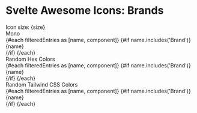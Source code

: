 <script>
  import Label from 'flowbite-svelte/Label.svelte';
  import Range from 'flowbite-svelte/Range.svelte';
  import Tabs from 'flowbite-svelte/Tabs.svelte';
  import TabItem from 'flowbite-svelte/TabItem.svelte';
  import TableSearch from 'flowbite-svelte/TableSearch.svelte';

  import * as Icons from '$lib';

  const random_tailwind_color = () => {
    const colors = ['red', 'yellow', 'green', 'blue', 'indigo', 'purple', 'pink'];
    const shades = ['300', '400', '500'];
    const randomColor = colors[Math.floor(Math.random() * colors.length)];
    const randomShade = shades[Math.floor(Math.random() * shades.length)];
    return `text-${randomColor}-${randomShade} dark:text-${randomColor}-${randomShade} shrink-0`;
  };
  const random_hex_color_code = () => {
    let n = (Math.random() * 0xfffff * 1000000).toString(16);
    return '#' + n.slice(0, 6);
  };
  const contentClass = ' rounded-lg dark:dark:bg-stone-800 mt-4';
  let searchTerm = '';

  $: filteredEntries = Object.entries(Icons).filter(([name, component]) => {
    return name.toLowerCase().indexOf(searchTerm.toLowerCase()) !== -1;
  });
  let size = '24';
</script>
<div class="m-8 w-full">
<h1 class="px-4 mx-auto">Svelte Awesome Icons: Brands</h1>
<TableSearch
  placeholder="Search by icon name"
  hoverable={true}
  bind:inputValue={searchTerm}
  divClass="relative overflow-x-auto"
>
  <div class="w-full sm:w-3/4 md:w-1/2 lg:w-2/5 xl:w-1/3 p-4">
    <Label class="text-lg py-4 ">Icon size: {size}</Label>
    <Range id="range1" min="16" max="50" bind:value={size} />
  </div>
  <Tabs style="pill" {contentClass} class="p-4">
    <TabItem open>
      <span slot="title" class="text-lg">Mono</span>
      <div
        class="grid grid-cols-1 gap-4 md:grid-cols-2 lg:grid-cols-3 xl:grid-cols-4 px-4 dark:text-white"
      >
        {#each filteredEntries as [name, component]}
          {#if name.includes('Brand')}
            <div class="flex gap-4 items-center text-lg">
              <svelte:component this={component} class="shrink-0" bind:size />
              {name}
            </div>
          {/if}
        {/each}
      </div>
    </TabItem>
    <TabItem>
      <span slot="title" class="text-lg">Random Hex Colors</span>
      <div
        class="grid grid-cols-1 gap-4 md:grid-cols-2 lg:grid-cols-3 xl:grid-cols-4 px-4 dark:text-white"
      >
        {#each filteredEntries as [name, component]}
          {#if name.includes('Brand')}
            <div class="flex gap-4 items-center text-lg">
              <svelte:component
                this={component}
                color={random_hex_color_code()}
                class="shrink-0"
                bind:size
              />
              {name}
            </div>
          {/if}
        {/each}
      </div>
    </TabItem>
    <TabItem>
      <span slot="title" class="text-lg">Random Tailwind CSS Colors</span>
      <div
        class="grid grid-cols-1 gap-4 md:grid-cols-2 lg:grid-cols-3 xl:grid-cols-4 px-4 dark:text-white"
      >
        {#each filteredEntries as [name, component]}
          {#if name.includes('Brand')}
            <div class="flex gap-4 items-center text-lg">
              <svelte:component this={component} class={random_tailwind_color()} bind:size />
              {name}
            </div>
          {/if}
        {/each}
      </div>
    </TabItem>
  </Tabs>
</TableSearch>
</div>

